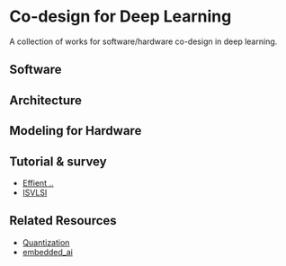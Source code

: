 # **Co-design for Deep Learning**
A collection of works for software/hardware co-design in deep learning.

## **Software**

## **Architecture**

## **Modeling for Hardware**

## **Tutorial & survey**

- [Effient ..]()
- [ISVLSI]()

## **Related Resources**

- [Quantization](https://github.com/aaron-xichen/pytorch-playground/blob/master/roadmap_zh.md)
- [embedded_ai](https://github.com/PerfXLab/embedded_ai)
